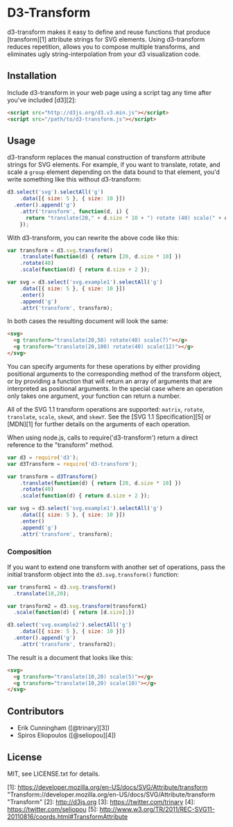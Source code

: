 # D3-Transform

d3-transform makes it easy to define and reuse functions that produce
[transform][1] attribute strings for SVG elements. Using d3-transform reduces
repetition, allows you to compose multiple transforms, and eliminates ugly
string-interpolation from your d3 visualization code.

## Installation

Include d3-transform in your web page using a script tag any time after you've
included [d3][2]:

```html
<script src="http://d3js.org/d3.v3.min.js"></script>
<script src="/path/to/d3-transform.js"></script>
```

## Usage

d3-transform replaces the manual construction of transform attribute strings
for SVG elements. For example, if you want to translate, rotate, and scale a
`group` element depending on the data bound to that element, you'd write
something like this without d3-transform:

```javascript
d3.select('svg').selectAll('g')
    .data([{ size: 5 }, { size: 10 }])
  .enter().append('g')
    .attr('transform', function(d, i) {
      return "translate(20," + d.size * 10 + ") rotate (40) scale(" + d.size + "2)");
    });
```

With d3-transform, you can rewrite the above code like this:

```javascript
var transform = d3.svg.transform()
    .translate(function(d) { return [20, d.size * 10] })
    .rotate(40)
    .scale(function(d) { return d.size + 2 });

var svg = d3.select('svg.example1').selectAll('g')
    .data([{ size: 5 }, { size: 10 }])
    .enter()
    .append('g')
    .attr('transform', transform);
```

In both cases the resulting document will look the same:

```html
<svg>
  <g transform="translate(20,50) rotate(40) scale(7)"></g>
  <g transform="translate(20,100) rotate(40) scale(12)"></g>
</svg>
```

You can specify arguments for these operations by either providing positional
arguments to the corresponding method of the transform object, or by providing
a function that will return an array of arguments that are interpreted as
positional arguments. In the special case where an operation only takes one
argument, your function can return a number.

All of the SVG 1.1 transform operations are supported: `matrix`, `rotate`,
`translate`, `scale`, `skewX`, and `skewY`. See the [SVG 1.1 Specification][5]
or [MDN][1] for further details on the arguments of each operation.

When using node.js, calls to require('d3-transform') return a direct reference to the "transform" method.

```javascript
var d3 = require('d3');
var d3Transform = require('d3-transform');

var transform = d3Transform()
    .translate(function(d) { return [20, d.size * 10] })
    .rotate(40)
    .scale(function(d) { return d.size + 2 });

var svg = d3.select('svg.example1').selectAll('g')
    .data([{ size: 5 }, { size: 10 }])
    .enter()
    .append('g')
    .attr('transform', transform);
```


### Composition

If you want to extend one transform with another set of operations, pass the
initial transform object into the `d3.svg.transform()` function:

```javascript
var transform1 = d3.svg.transform()
  .translate(10,20);

var transform2 = d3.svg.transform(transform1)
  .scale(function(d) { return [d.size];})

d3.select('svg.example2').selectAll('g')
    .data([{ size: 5 }, { size: 10 }])
  .enter().append('g')
    .attr('transform', transform2);
```

The result is a document that looks like this:

```html
<svg>
  <g transform="translate(10,20) scale(5)"></g>
  <g transform="translate(10,20) scale(10)"></g>
</svg>
```

## Contributors

* Erik Cunningham ([@trinary][3])
* Spiros Eliopoulos ([@seliopou][4])

## License

MIT, see LICENSE.txt for details.

[1]: https://developer.mozilla.org/en-US/docs/SVG/Attribute/transform "Transform://developer.mozilla.org/en-US/docs/SVG/Attribute/transform "Transform"
[2]: http://d3js.org
[3]: https://twitter.com/trinary
[4]: https://twitter.com/seliopou
[5]: http://www.w3.org/TR/2011/REC-SVG11-20110816/coords.html#TransformAttribute
